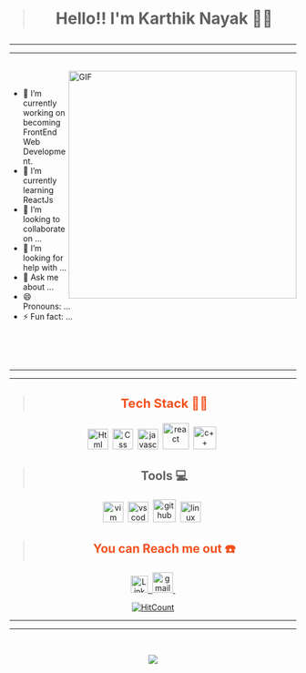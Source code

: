 > # <p align="center"> **Hello!! I'm Karthik Nayak** 🎯️🚀️</p>

---

---

</br>

<img align="right" alt="GIF" width="400" src="https://media.giphy.com/media/L8K62iTDkzGX6/giphy.gif"/>

</br>

- 🔭 I’m currently working on becoming FrontEnd Web Development.
- 🌱 I’m currently learning ReactJs
- 👯 I’m looking to collaborate on ...
- 🤔 I’m looking for help with ...
- 💬 Ask me about ...
- 😄 Pronouns: ...
- ⚡ Fun fact: ...

</br> </br> </br>

---

---

> ## <p style="color:#F4511E;font-size:22px" align="center"> **Tech Stack** 👨‍💻️</p>

<p align="center">
        <img width="36px" alt="Html" src="https://github.com/KarthikNayak024/KarthikNayak024/blob/master/assets/html5.svg">&nbsp;
        <img width="36px" alt="Css" src="https://github.com/KarthikNayak024/KarthikNayak024/blob/master/assets/css3.svg">&nbsp;
        <img width="36px" alt="javascript" src="https://github.com/KarthikNayak024/KarthikNayak024/blob/master/assets/javascript.svg">&nbsp;
        <img width="46px" alt="react" src="https://github.com/KarthikNayak024/KarthikNayak024/blob/master/assets/react.svg">&nbsp;
        <img width="40px" alt="c++" src="https://github.com/KarthikNayak024/KarthikNayak024/blob/master/assets/c-plus.svg">&nbsp;
</p>

> ## <p align="center"> **Tools** 💻️ </p>

<p align="center">
        <img width="36px" alt="vim" src="https://github.com/KarthikNayak024/KarthikNayak024/blob/master/assets/vim.svg">&nbsp;
        <img width="36px" alt="vscode" src="https://github.com/KarthikNayak024/KarthikNayak024/blob/master/assets/visual-studio-code.svg">&nbsp;
        <img width="40px" alt="github" src="https://github.com/KarthikNayak024/KarthikNayak024/blob/master/assets/github.svg">&nbsp;
        <img width="36px" alt="linux" src="https://github.com/KarthikNayak024/KarthikNayak024/blob/master/assets/linux.svg">&nbsp;
</p>

> ## <p style="color:#f4511e;" align="center"> **You can Reach me out** ☎️ </p>

<p align="center">
    <a href="https://www.linkedin.com/in/karthik-nayak24">
        <img width="30px" alt="LinkedIn" src="https://github.com/KarthikNayak024/KarthikNayak024/blob/master/assets/linkedin.svg">&nbsp;
    </a>
    <a href="karunayak63@gmail.com">
        <img width="36px" alt="gmail" src="https://github.com/KarthikNayak024/KarthikNayak024/blob/master/assets/gmail.svg">&nbsp;
    </a>
</p>

<div align="center">

<!-- ![Visitors](https://hits.seeyoufarm.com/api/count/incr/badge.svg?url=https://github.com/KarthikNayak024/KarthikNayak024)] -->

[![HitCount](http://hits.dwyl.com/KarthikNayak024/KarthikNayak024.svg)](http://hits.dwyl.com/KarthikNayak024/KarthikNayak024)

</p>

---

---

</br>

<p align="center">
    <img src="https://github-readme-stats.vercel.app/api?username=KarthikNayak024&show_icons=true&text_color=000&icon_color=00C853&title_color=FF6F00">
</p>

